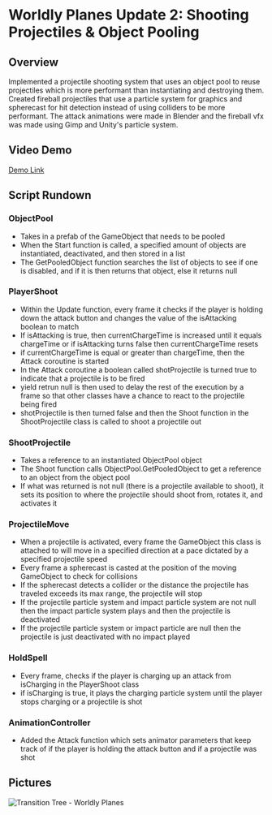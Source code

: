 # Worldly Planes Update 2: Shooting Projectiles & Object Pooling

## Overview
Implemented a projectile shooting system that uses an object pool to reuse projectiles which is more performant than instantiating and destroying them. Created fireball projectiles that use a particle system for graphics and spherecast for hit detection instead of using colliders to be more performant. The attack animations were made in Blender and the fireball vfx was made using Gimp and Unity's particle system.

## Video Demo
[Demo Link](https://youtu.be/bFWlolixR78)

## Script Rundown

### ObjectPool
- Takes in a prefab of the GameObject that needs to be pooled
- When the Start function is called, a specified amount of objects are instantiated, deactivated, and then stored in a list
- The GetPooledObject function searches the list of objects to see if one is disabled, and if it is then returns that object, else it returns null

### PlayerShoot
- Within the Update function, every frame it checks if the player is holding down the attack button and changes the value of the isAttacking boolean to match
- If isAttacking is true, then currentChargeTime is increased until it equals chargeTime or if isAttacking turns false then currentChargeTime resets
- if currentChargeTime is equal or greater than chargeTime, then the Attack coroutine is started
- In the Attack coroutine a boolean called shotProjectile is turned true to indicate that a projectile is to be fired
- yield retrun null is then used to delay the rest of the execution by a frame so that other classes have a chance to react to the projectile being fired
- shotProjectile is then turned false and then the Shoot function in the ShootProjectile class is called to shoot a projectile out

### ShootProjectile
- Takes a reference to an instantiated ObjectPool object
- The Shoot function calls ObjectPool.GetPooledObject to get a reference to an object from the object pool
- If what was returned is not null (there is a projectile available to shoot), it sets its position to where the projectile should shoot from, rotates it, and activates it

### ProjectileMove
- When a projectile is activated, every frame the GameObject this class is attached to will move in a specified direction at a pace dictated by a specified projectile speed
- Every frame a spherecast is casted at the position of the moving GameObject to check for collisions
- If the spherecast detects a collider or the distance the projectile has traveled exceeds its max range, the projectile will stop
- If the projectile particle system and impact particle system are not null then the impact particle system plays and then the projectile is deactivated
- If the projectile particle system or impact particle are null then the projectile is just deactivated with no impact played

### HoldSpell
- Every frame, checks if the player is charging up an attack from isCharging in the PlayerShoot class
- if isCharging is true, it plays the charging particle system until the player stops charging or a projectile is shot

### AnimationController
- Added the Attack function which sets animator parameters that keep track of if the player is holding the attack button and if a projectile was shot 

## Pictures
![Transition Tree - Worldly Planes](https://github.com/user-attachments/assets/c7c94577-5d5d-4ca9-a379-7612bc099b73)

